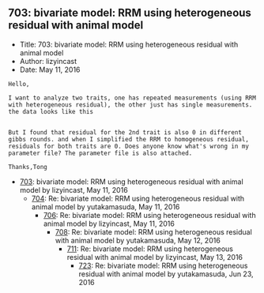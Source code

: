 ## 703: bivariate model: RRM using heterogeneous residual with animal model

- Title: 703: bivariate model: RRM using heterogeneous residual with animal model
- Author: lizyincast
- Date: May 11, 2016

```
Hello,

I want to analyze two traits, one has repeated measurements (using RRM with heterogeneous residual), the other just has single measurements. the data looks like this 


But I found that residual for the 2nd trait is also 0 in different gibbs rounds. and when I simplified the RRM to homogeneous residual, residuals for both traits are 0. Does anyone know what's wrong in my parameter file? The parameter file is also attached.

Thanks,Tong
```

- [703](0703.md): bivariate model: RRM using heterogeneous residual with animal model by lizyincast, May 11, 2016
    - [704](0704.md): Re: bivariate model: RRM using heterogeneous residual with animal model by yutakamasuda, May 11, 2016
        - [706](0706.md): Re: bivariate model: RRM using heterogeneous residual with animal model by lizyincast, May 11, 2016
            - [708](0708.md): Re: bivariate model: RRM using heterogeneous residual with animal model by yutakamasuda, May 12, 2016
                - [711](0711.md): Re: bivariate model: RRM using heterogeneous residual with animal model by lizyincast, May 13, 2016
                    - [723](0723.md): Re: bivariate model: RRM using heterogeneous residual with animal model by yutakamasuda, Jun 23, 2016
